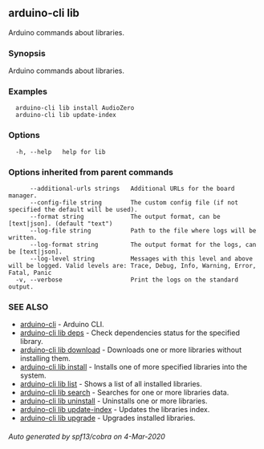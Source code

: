 ## arduino-cli lib

Arduino commands about libraries.

### Synopsis

Arduino commands about libraries.

### Examples

```
  arduino-cli lib install AudioZero
  arduino-cli lib update-index
```

### Options

```
  -h, --help   help for lib
```

### Options inherited from parent commands

```
      --additional-urls strings   Additional URLs for the board manager.
      --config-file string        The custom config file (if not specified the default will be used).
      --format string             The output format, can be [text|json]. (default "text")
      --log-file string           Path to the file where logs will be written.
      --log-format string         The output format for the logs, can be [text|json].
      --log-level string          Messages with this level and above will be logged. Valid levels are: Trace, Debug, Info, Warning, Error, Fatal, Panic
  -v, --verbose                   Print the logs on the standard output.
```

### SEE ALSO

* [arduino-cli](arduino-cli.md)	 - Arduino CLI.
* [arduino-cli lib deps](arduino-cli_lib_deps.md)	 - Check dependencies status for the specified library.
* [arduino-cli lib download](arduino-cli_lib_download.md)	 - Downloads one or more libraries without installing them.
* [arduino-cli lib install](arduino-cli_lib_install.md)	 - Installs one of more specified libraries into the system.
* [arduino-cli lib list](arduino-cli_lib_list.md)	 - Shows a list of all installed libraries.
* [arduino-cli lib search](arduino-cli_lib_search.md)	 - Searches for one or more libraries data.
* [arduino-cli lib uninstall](arduino-cli_lib_uninstall.md)	 - Uninstalls one or more libraries.
* [arduino-cli lib update-index](arduino-cli_lib_update-index.md)	 - Updates the libraries index.
* [arduino-cli lib upgrade](arduino-cli_lib_upgrade.md)	 - Upgrades installed libraries.

###### Auto generated by spf13/cobra on 4-Mar-2020
